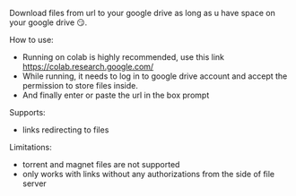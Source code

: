 Download files from url to your google drive as long as u have space on your google drive 😏.

How to use:
* Running on colab is highly recommended, use this link https://colab.research.google.com/
* While running, it needs to log in to google drive account and accept the permission to store files inside.
* And finally enter or paste the url in the box prompt

Supports:
* links redirecting to files

Limitations:
* torrent and magnet files are not supported
* only works with links without any authorizations from the side of file server
